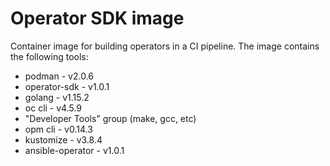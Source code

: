 # Operator SDK image

Container image for building operators in a CI pipeline. The image contains the following tools:

- podman - v2.0.6
- operator-sdk - v1.0.1
- golang - v1.15.2
- oc cli - v4.5.9
- "Developer Tools" group (make, gcc, etc)
- opm cli - v0.14.3
- kustomize - v3.8.4
- ansible-operator - v1.0.1
